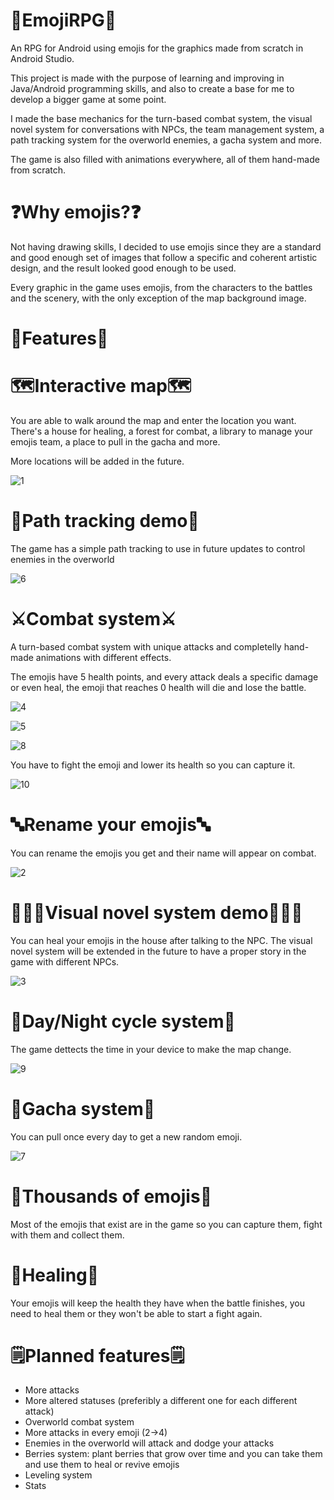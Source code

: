 # 🌟EmojiRPG🌟
An RPG for Android using emojis for the graphics made from scratch in Android Studio.

This project is made with the purpose of learning and improving in Java/Android programming skills, and also to create a base for me to develop a bigger game at some point.

I made the base mechanics for the turn-based combat system, the visual novel system for conversations with NPCs, the team management system, a path tracking system for the overworld enemies, a gacha system and more.

The game is also filled with animations everywhere, all of them hand-made from scratch.


# ❓Why emojis?❓
Not having drawing skills, I decided to use emojis since they are a standard and good enough set of images that follow a specific and coherent artistic design, and the result looked good enough to be used.

Every graphic in the game uses emojis, from the characters to the battles and the scenery, with the only exception of the map background image.


# 💫Features💫

# 🗺️Interactive map🗺️
You are able to walk around the map and enter the location you want. There's a house for healing, a forest for combat, a library to manage your emojis team, a place to pull in the gacha and more.  

More locations will be added in the future.

![1](https://github.com/user-attachments/assets/afb0754e-dd3e-4d5a-aeee-b5e89466e76a)

# 👣Path tracking demo👣
The game has a simple path tracking to use in future updates to control enemies in the overworld

![6](https://github.com/user-attachments/assets/15760322-548f-410d-a2e1-e4dd854faa62)


# ⚔️Combat system⚔️
A turn-based combat system with unique attacks and completelly hand-made animations with different effects.

The emojis have 5 health points, and every attack deals a specific damage or even heal, the emoji that reaches 0 health will die and lose the battle.

![4](https://github.com/user-attachments/assets/d6ec075e-93fc-4d37-9824-38f7f2d019a4)

![5](https://github.com/user-attachments/assets/2b6b779d-35d2-4eb3-8ba8-44c7c1801803)

![8](https://github.com/user-attachments/assets/4061a874-5244-44e6-a466-0066c05a7bde)

You have to fight the emoji and lower its health so you can capture it.

![10](https://github.com/user-attachments/assets/c664c730-f1a1-496d-b618-e3f63f95d757)


# 🔤Rename your emojis🔤

You can rename the emojis you get and their name will appear on combat.

![2](https://github.com/user-attachments/assets/d2d809c6-8763-4d77-aed6-6ee8549ee2a6)


# 🙎🏻‍♂️Visual novel system demo🙎🏻‍♂️

You can heal your emojis in the house after talking to the NPC. The visual novel system will be extended in the future to have a proper story in the game with different NPCs.

![3](https://github.com/user-attachments/assets/81e03341-7c66-4bed-a70f-df2bacdfc26e)


# 🌃Day/Night cycle system🌃

The game dettects the time in your device to make the map change.

![9](https://github.com/user-attachments/assets/14afd7b8-225e-44a4-89fe-a5c4f1511f19)


# 🌠Gacha system🌠

You can pull once every day to get a new random emoji.

![7](https://github.com/user-attachments/assets/2f1fba9c-1c0b-4ee5-a774-233f88f8b4ba)


# 🤩Thousands of emojis🤩

Most of the emojis that exist are in the game so you can capture them, fight with them and collect them.

# 💓Healing💓

Your emojis will keep the health they have when the battle finishes, you need to heal them or they won't be able to start a fight again.

# 🗒️Planned features🗒️
- More attacks
- More altered statuses (preferibly a different one for each different attack)
- Overworld combat system
- More attacks in every emoji (2->4)
- Enemies in the overworld will attack and dodge your attacks
- Berries system: plant berries that grow over time and you can take them and use them to heal or revive emojis
- Leveling system
- Stats



